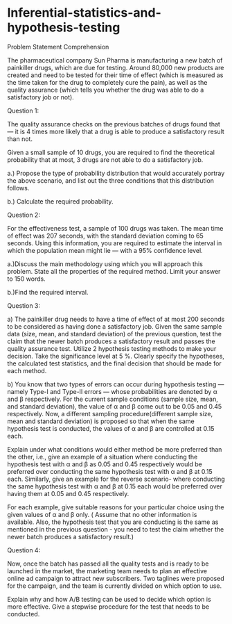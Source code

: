 # Inferential-statistics-and-hypothesis-testing
Problem Statement
 Comprehension

The pharmaceutical company Sun Pharma is manufacturing a new batch of painkiller drugs, which are due for testing. Around 80,000 new products are created and need to be tested for their time of effect (which is measured as the time taken for the drug to completely cure the pain), as well as the quality assurance (which tells you whether the drug was able to do a satisfactory job or not).

 

Question 1:

The quality assurance checks on the previous batches of drugs found that — it is 4 times more likely that a drug is able to produce a satisfactory result than not.

Given a small sample of 10 drugs, you are required to find the theoretical probability that at most, 3 drugs are not able to do a satisfactory job.

 

a.) Propose the type of probability distribution that would accurately portray the above scenario, and list out the three conditions that this distribution follows.

b.)  Calculate the required probability.


 

Question 2:

For the effectiveness test, a sample of 100 drugs was taken. The mean time of effect was 207 seconds, with the standard deviation coming to 65 seconds. Using this information, you are required to estimate the interval in which the population mean might lie — with a 95% confidence level.

 

a.)Discuss the main methodology using which you will approach this problem. State all the properties of the required method. Limit your answer to 150 words.

b.)Find the required interval.

 

Question 3:

a) The painkiller drug needs to have a time of effect of at most 200 seconds to be considered as having done a satisfactory job. Given the same sample data (size, mean, and standard deviation) of the previous question, test the claim that the newer batch produces a satisfactory result and passes the quality assurance test. Utilize 2 hypothesis testing methods to make your decision. Take the significance level at 5 %. Clearly specify the hypotheses, the calculated test statistics, and the final decision that should be made for each method.

 

b) You know that two types of errors can occur during hypothesis testing — namely Type-I and Type-II errors — whose probabilities are denoted by α and β respectively. For the current sample conditions (sample size, mean, and standard deviation), the value of α and β come out to be 0.05 and 0.45 respectively.
Now, a different sampling procedure(different sample size, mean and standard deviation) is proposed so that when the same hypothesis test is conducted, the values of α and β are controlled at 0.15 each.

Explain under what conditions would either method be more preferred than the other, i.e., give an example of a situation where conducting the hypothesis test with α and β as  0.05 and 0.45 respectively would be preferred over conducting the same hypothesis test with α and β at 0.15 each. Similarly, give an example for the reverse scenario- where conducting the same hypothesis test with α and β at 0.15 each would be preferred over having them at 0.05 and 0.45 respectively.

For each example, give suitable reasons for your particular choice using the given values of α and β only. ( Assume that no other information is available. Also, the hypothesis test that you are conducting is the same as mentioned in the previous question - you need to test the claim whether the newer batch produces a satisfactory result.)

 

 

Question 4:

 

Now, once the batch has passed all the quality tests and is ready to be launched in the market, the marketing team needs to plan an effective online ad campaign to attract new subscribers. Two taglines were proposed for the campaign, and the team is currently divided on which option to use.

Explain why and how A/B testing can be used to decide which option is more effective. Give a stepwise procedure for the test that needs to be conducted. 
